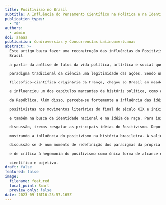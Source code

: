 ```yaml
---
title: Positivismo no Brasil
subtitle: A Influência do Pensamento Científico na Política e na Identidade Brasileira
publication_types:
  - "0"
authors:
  - admin
doi: aaaaa
publication: Controversias y Concurrencias Latinoamericanas
abstract: >-
  Este artigo busca fazer uma reconstrução das influências do Positivismo no
  Brasil 

  a partir da análise de fatos da vida política, artística e social que buscaram no 

  paradigma tradicional da ciência uma legitimidade das ações. Sendo uma corrente 

  filosófico-científica originária da França, chegou ao Brasil em meados do sáculo XIX 

  e influenciou um dos capítulos marcantes da história política, como a Proclamação 

  da República. Além disso, percebe-se fortemente a influência das idéias e princípios 

  positivistas nos movimentos literários do final do século XIX e início do século XX 

  e também na busca da identidade nacional e na idéia de raça. Para iniciarmos a 

  discussão, iremos resgatar as principais idéias do Positivismo. Depois seguiremos 

  mostrando a influência do positivismo na história brasileira. A validade desta 

  discussão se d· num momento de redefinição dos paradigmas da própria ciência

  e de crítica à hegemonia do positivismo como única forma de alcance do saber 

  científico e objetivo.
draft: false
featured: false
image:
  filename: featured
  focal_point: Smart
  preview_only: false
date: 2023-09-16T16:23:57.165Z
---
```

